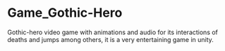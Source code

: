 # Game_Gothic-Hero
Gothic-hero video game with animations and audio for its interactions of deaths and jumps among others, it is a very entertaining game in unity.
